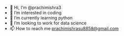 - 👋 Hi, I’m @prachimishra3
- 👀 I’m interested in coding
- 🌱 I’m currently learning python
- 💞️ I’m looking to work for data science
- 📫 How to reach me prachimishrasu8858@gmail.com

<!---
prachimishra1/prachimishra1 is a ✨ special ✨ repository because its `README.md` (this file) appears on your GitHub profile.
You can click the Preview link to take a look at your changes.
--->
